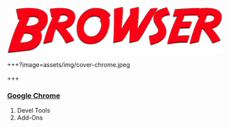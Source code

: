![terminal](assets/img/browser.png)

+++?image=assets/img/cover-chrome.jpeg

+++

### [Google Chrome](https://www.google.com/chrome/)

<ol>
  <li class="fragment">Devel Tools</li>
  <li class="fragment">Add-Ons</li>
</ol>

